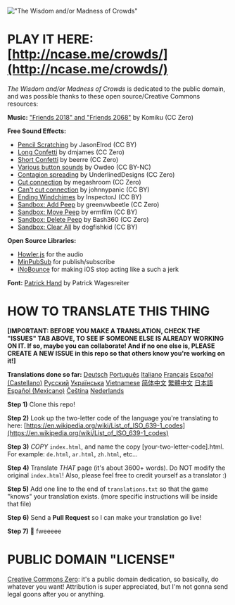 !["The Wisdom and/or Madness of Crowds"](http://ncase.me/crowds/social/thumb.png)

# PLAY IT HERE: [http://ncase.me/crowds/](http://ncase.me/crowds/)

*The Wisdom and/or Madness of Crowds* is dedicated to the public domain,
and was possible thanks to these open source/Creative Commons resources:

**Music:** ["Friends 2018" and "Friends 2068"](http://freemusicarchive.org/music/Komiku/Tale_on_the_Late/) by Komiku (CC Zero)

**Free Sound Effects:**

* [Pencil Scratching](https://freesound.org/people/JasonElrod/sounds/85485/) by JasonElrod (CC BY)
* [Long Confetti](https://freesound.org/people/dmjames/sounds/140095/) by dmjames (CC Zero)
* [Short Confetti](https://freesound.org/people/beerre/sounds/344965/) by beerre (CC Zero)
* [Various button sounds](https://freesound.org/people/Owdeo/sounds/116653/) by Owdeo (CC BY-NC)
* [Contagion spreading](https://freesound.org/people/UnderlinedDesigns/sounds/191766/) by UnderlinedDesigns (CC Zero)
* [Cut connection](https://freesound.org/people/megashroom/sounds/390167/) by megashroom (CC Zero)
* [Can't cut connection](https://freesound.org/people/johnnypanic/sounds/36280/) by johnnypanic (CC BY)
* [Ending Windchimes](https://freesound.org/people/InspectorJ/sounds/353194/) by InspectorJ (CC BY)
* [Sandbox: Add Peep](https://freesound.org/people/greenvwbeetle/sounds/244654/) by greenvwbeetle (CC Zero)
* [Sandbox: Move Peep](https://freesound.org/people/ermfilm/sounds/130013/) by ermfilm (CC BY)
* [Sandbox: Delete Peep](https://freesound.org/people/Bash360/sounds/214854/) by Bash360 (CC Zero)
* [Sandbox: Clear All](https://freesound.org/people/dogfishkid/sounds/399303/) by dogfishkid (CC BY)

**Open Source Libraries:**

* [Howler.js](https://howlerjs.com/) for the audio
* [MinPubSub](https://github.com/daniellmb/MinPubSub) for publish/subscribe
* [iNoBounce](https://github.com/lazd/iNoBounce/) for making iOS stop acting like a such a jerk

**Font:** [Patrick Hand](https://fonts.google.com/specimen/Patrick+Hand) by Patrick Wagesreiter

# HOW TO TRANSLATE THIS THING

**[IMPORTANT:
BEFORE YOU MAKE A TRANSLATION, CHECK THE "ISSUES" TAB ABOVE,
TO SEE IF SOMEONE ELSE IS ALREADY WORKING ON IT.
If so, maybe you can collaborate!
And if no one else is, PLEASE CREATE A NEW ISSUE in this repo
so that others know you're working on it!]**

**Translations done so far:**
[Deutsch](http://ncase.me/crowds/de.html)
[Português](http://ncase.me/crowds/pt.html)
[Italiano](http://ncase.me/crowds/it.html)
[Français](http://ncase.me/crowds/fr.html)
[Español (Castellano)](http://ncase.me/crowds/es.html)
[Русский](http://ncase.me/crowds/ru.html)
[Українська](http://ncase.me/crowds/uk.html)
[Vietnamese](http://ncase.me/crowds/vi.html)
[简体中文](http://ncase.me/crowds/zh-CN.html)
[繁體中文](http://ncase.me/crowds/zh-TW.html)
[日本語](http://ncase.me/crowds/ja.html)
[Español (Mexicano)](http://ncase.me/crowds/es-MX.html)
[Čeština](http://ncase.me/crowds/cs.html)
[Nederlands](http://ncase.me/crowds/nl.html)

**Step 1)** Clone this repo!

**Step 2)** Look up the two-letter code of the language you're translating to here:
[https://en.wikipedia.org/wiki/List_of_ISO_639-1_codes](https://en.wikipedia.org/wiki/List_of_ISO_639-1_codes)

**Step 3)** *COPY* `index.html`, and name the copy [your-two-letter-code].html. 
For example: `de.html`, `ar.html`, `zh.html`, etc...

**Step 4)** Translate *THAT* page (it's about 3600+ words). Do NOT modify the original `index.html`!
Also, please feel free to credit yourself as a translator :)

**Step 5)** Add one line to the end of `translations.txt` so that the game "knows" your translation exists.
(more specific instructions will be inside that file)

**Step 6)** Send a **Pull Request** so I can make your translation go live!

**Step 7)** 🎉 fweeeee

# PUBLIC DOMAIN "LICENSE"

[Creative Commons Zero](https://github.com/ncase/trust/blob/gh-pages/LICENSE): it's a public domain dedication, so basically, do whatever you want! Attribution is super appreciated, but I'm not gonna send legal goons after you or anything.
